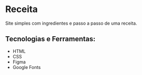 # Receita

Site simples com ingredientes e passo a passo de uma receita.

## Tecnologias e Ferramentas:
- HTML
- CSS
- Figma
- Google Fonts
